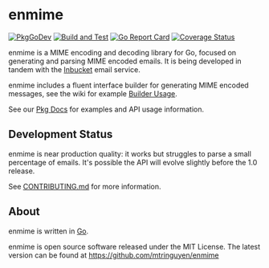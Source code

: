 # enmime
[![PkgGoDev](https://pkg.go.dev/badge/github.com/mtringuyen/enmime)][Pkg Docs]
[![Build and Test](https://github.com/mtringuyen/enmime/actions/workflows/build-and-test.yml/badge.svg)](https://github.com/mtringuyen/enmime/actions/workflows/build-and-test.yml)
[![Go Report Card](https://goreportcard.com/badge/github.com/mtringuyen/enmime)][Go Report Card]
[![Coverage Status](https://coveralls.io/repos/github/jhillyerd/enmime/badge.svg?branch=main)][Coverage Status]


enmime is a MIME encoding and decoding library for Go, focused on generating and
parsing MIME encoded emails.  It is being developed in tandem with the
[Inbucket] email service.

enmime includes a fluent interface builder for generating MIME encoded messages,
see the wiki for example [Builder Usage].

See our [Pkg Docs] for examples and API usage information.


## Development Status

enmime is near production quality: it works but struggles to parse a small
percentage of emails.  It's possible the API will evolve slightly before the 1.0
release.

See [CONTRIBUTING.md] for more information.


## About

enmime is written in [Go][Golang].

enmime is open source software released under the MIT License.  The latest
version can be found at https://github.com/mtringuyen/enmime


[Build Status]:    https://travis-ci.org/jhillyerd/enmime
[Builder Usage]:   https://github.com/mtringuyen/enmime/wiki/Builder-Usage 
[Coverage Status]: https://coveralls.io/github/jhillyerd/enmime
[CONTRIBUTING.md]: https://github.com/mtringuyen/enmime/blob/main/CONTRIBUTING.md
[Inbucket]:        http://www.inbucket.org/
[Golang]:          http://golang.org/
[Go Report Card]:  https://goreportcard.com/report/github.com/mtringuyen/enmime
[Pkg Docs]:        https://pkg.go.dev/github.com/mtringuyen/enmime
